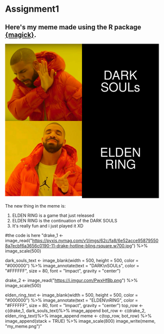 # Assignment1

## Here's my meme made using the R package [{magick}](https://cran.r-project.org/web/packages/magick/vignettes/intro.html).

![](my_meme.png)

The new thing in the meme is:

1. ELDEN RING is a game that just released
2. ELDEN RING is the continuation of the DARK SOULS
3. It's really fun and i just played it  XD

#the code is here
"drake_1 <- image_read("https://pyxis.nymag.com/v1/imgs/62c/fa8/6e52acce958795508a7ecbf6a3656c0190-11-drake-hotline-bling.rsquare.w700.jpg") %>%
  image_scale(500)

dark_souls_text <- image_blank(width = 500, 
                          height = 500, 
                          color = "#000000") %>%
  image_annotate(text = "DARK\nSOULs",
                 color = "#FFFFFF",
                 size = 80,
                 font = "Impact",
                 gravity = "center")

drake_2 <- image_read("https://i.imgur.com/PwxHfBb.png") %>%
  image_scale(500)

elden_ring_text <- image_blank(width = 500, 
                               height = 500, 
                               color = "#000000") %>%
  image_annotate(text = "ELDEN\nRING",
                 color = "#FFFFFF",
                 size = 80,
                 font = "Impact",
                 gravity = "center")
top_row <- c(drake_1, dark_souls_text)%>%
    image_append
bot_row <- c(drake_2, elden_ring_text)%>%
    image_append
meme <- c(top_row, bot_row) %>%
  image_append(stack = TRUE) %>%
  image_scale(800)
image_write(meme, "my_meme.png")"
